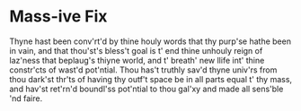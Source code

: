# Mass-ive Fix
Thyne hast been conv'rt'd by thine houly words that thy purp'se hathe been in vain, and that thou'st's bless't goal is t' end thine unhouly reign of laz'ness that beplaug's thiyne world, and t' breath' new llife int' thine constr'cts of wast'd pot'ntial. Thou has't truthly sav'd thyne univ'rs from thou dark'st thr'ts of having thy outf't space be in all parts equal t' thy mass, and hav'st ret'rn'd boundl'ss pot'ntial to thou gal'xy and made all sens'ble 'nd faire.
